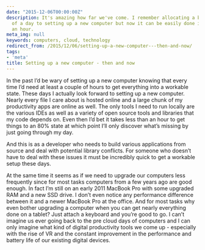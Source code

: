 ```yaml
---
date: "2015-12-06T00:00:00Z"
description: It's amazing how far we've come. I remember allocating a better part
  of a day to setting up a new computer but now it can be easily done in less than
  an hour.
meta_img: null
keywords: computers, cloud, technology
redirect_from: /2015/12/06/setting-up-a-new-computer---then-and-now/
tags:
- 'meta'
title: Setting up a new computer - then and now
---
```


In the past I’d be wary of setting up a new computer knowing that every time I’d need at least a couple of hours to get everything into a workable state. These days I actually look forward to setting up a new computer. Nearly every file I care about is hosted online and a large chunk of my productivity apps are online as well. The only tools I need to run locally are the various IDEs as well as a variety of open source tools and libraries that my code depends on. Even then I’d bet it takes less than an hour to get things to an 80% state at which point I’ll only discover what’s missing by just going through my day.

And this is as a developer who needs to build various applications from source and deal with potential library conflicts. For someone who doesn’t have to deal with these issues it must be incredibly quick to get a workable setup these days.

At the same time it seems as if we need to upgrade our computers less frequently since for most tasks computers from a few years ago are good enough. In fact I’m still on an early 2011 MacBook Pro with some upgraded RAM and a new SSD drive. I don’t even notice any performance difference between it and a newer MacBook Pro at the office. And for most tasks why even bother upgrading a computer when you can get nearly everything done on a tablet? Just attach a keyboard and you’re good to go. I can’t imagine us ever going back to the pre cloud days of computers and I can only imagine what kind of digital productivity tools we come up - especially with the rise of VR and the constant improvement in the performance and battery life of our existing digital devices.

